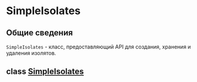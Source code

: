 # SimpleIsolates

## Общие сведения
`SimpleIsolates` - класс, предоставляющий API для создания, хранения и удаления изолятов.

## class [SimpleIsolates](/simple_isolates.md)
